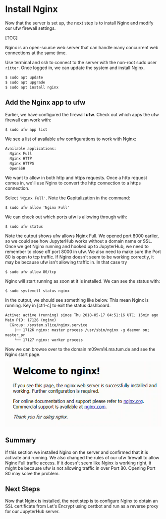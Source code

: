 # Install Nginx

Now that the server is set up, the next step is to install Nginx and modify our ufw firewall settings.

[TOC]

Nginx is an open-source web server that can handle many concurrent web connections at the same time. 

Use terminal and ssh to connect to the server with the non-root sudo user ```ritter```. Once logged in, we can update the system and install Nginx.

```text
$ sudo apt update
$ sudo apt upgrade
$ sudo apt install nginx
```

## Add the Nginx app to ufw

Earlier, we have configured the firewall **ufw**. Check out which apps the ufw firewall can work with:

```text
$ sudo ufw app list
```

We see a list of available ufw configurations to work with Nginx:

```text
Available applications:
  Nginx Full
  Nginx HTTP
  Nginx HTTPS
  OpenSSH
```

We want to allow in both http and https requests. Once a http request comes in, we'll use Nginx to convert the http connection to a https connection. 

Select ```'Nginx Full'```. Note the **C**apitalization in the command:

```text
$ sudo ufw allow 'Nginx Full'
```

We can check out which ports ufw is allowing through with:

```text
$ sudo ufw status
```

Note the output shows ufw allows Nginx Full. We opened port 8000 earlier, so we could see how JupyterHub works without a domain name or SSL.  Once we get Nginx running and hooked up to JupyterHub, we need to remember to close off port 8000 in ufw. We also need to make sure the Port 80 is open to tcp traffic. If Nginx doesn't seem to be working correctly, it may be because ufw isn't allowing traffic in. In that case try

```text
$ sudo ufw allow 80/tcp
```

Nginx will start running as soon at it is installed. We can see the status with:

```text
$ sudo systemctl status nginx
```

In the output, we should see something like below. This mean Nginx is running. Key in [ctrl-c] to exit the status dashboard.

```text
Active: active (running) since Thu 2018-05-17 04:51:16 UTC; 15min ago
Main PID: 17126 (nginx)
  CGroup: /system.slice/nginx.service
    ├── 17126 nginx: master process /usr/sbin/nginx -g daemon on; master_pr
    └── 17127 nginx: worker process
```

Now we can browse over to the domain m09vm14.ma.tum.de and see the Nginx start page.

![nginx welcome page](images/welcome_to_nginx.png)

## Summary

If this section we installed Nginx on the server and confirmed that it is activate and running. We also changed the rules of our ufw firewall to allow Nginx Full traffic access. If it doesn't seem like Nginx is working right, it might be because ufw is not allowing traffic in over Port 80. Opening Port 80 may solve the problem.

## Next Steps

Now that Nginx is installed, the next step is to configure Nginx to obtain an SSL certificate from Let's Encrypt using certbot and run as a reverse proxy for our JupyterHub server.
